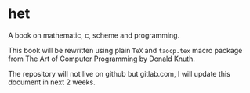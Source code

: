 # het
A book on mathematic, c, scheme and programming.

This book will be rewritten using plain `TeX` and `taocp.tex` macro package from The Art of Computer Programming by Donald Knuth.

The repository will not live on github but gitlab.com, I will update this document in next 2 weeks.
